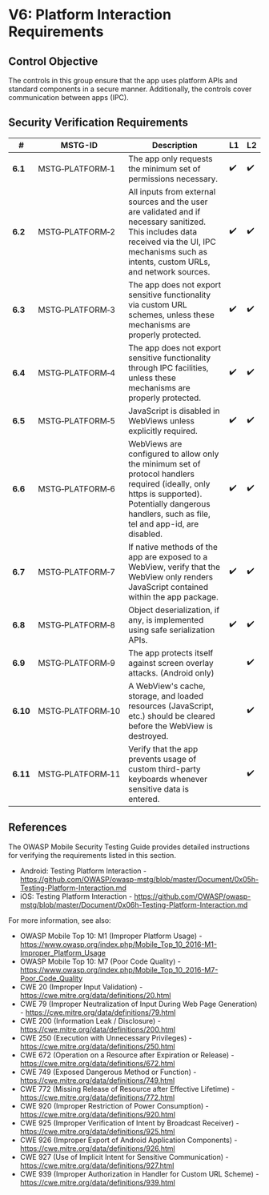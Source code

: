 # V6: Platform Interaction Requirements

## Control Objective

The controls in this group ensure that the app uses platform APIs and standard components in a secure manner. Additionally, the controls cover communication between apps (IPC).

## Security Verification Requirements

| # | MSTG-ID | Description | L1 | L2 |
| -- | -------- | ---------------------- | - | - |
| **6.1** | MSTG‑PLATFORM‑1 | The app only requests the minimum set of permissions necessary. | ✔️ | ✔️ |
| **6.2** | MSTG‑PLATFORM‑2 | All inputs from external sources and the user are validated and if necessary sanitized. This includes data received via the UI, IPC mechanisms such as intents, custom URLs, and network sources.| ✔️ | ✔️ |
| **6.3** | MSTG‑PLATFORM‑3 | The app does not export sensitive functionality via custom URL schemes, unless these mechanisms are properly protected. | ✔️ | ✔️ |
| **6.4** | MSTG‑PLATFORM‑4 | The app does not export sensitive functionality through IPC facilities, unless these mechanisms are properly protected. | ✔️ | ✔️ |
| **6.5** | MSTG‑PLATFORM‑5 | JavaScript is disabled in WebViews unless explicitly required. | ✔️ | ✔️ |
| **6.6** | MSTG‑PLATFORM‑6 | WebViews are configured to allow only the minimum set of protocol handlers required (ideally, only https is supported). Potentially dangerous handlers, such as file, tel and app-id, are disabled. | ✔️ | ✔️ |
| **6.7** | MSTG‑PLATFORM‑7 | If native methods of the app are exposed to a WebView, verify that the WebView only renders JavaScript contained within the app package. | ✔️ | ✔️ |
| **6.8** | MSTG‑PLATFORM‑8 | Object deserialization, if any, is implemented using safe serialization APIs. | ✔️ | ✔️ |
| **6.9** | MSTG‑PLATFORM‑9 | The app protects itself against screen overlay attacks. (Android only) |  | ✔️ |
| **6.10** | MSTG‑PLATFORM‑10 | A WebView's cache, storage, and loaded resources (JavaScript, etc.) should be cleared before the WebView is destroyed. |  | ✔️ |
| **6.11** | MSTG‑PLATFORM‑11 | Verify that the app prevents usage of custom third-party keyboards whenever sensitive data is entered. | | ✔️ |
<div style="page-break-after: always;">
</div>

## References

The OWASP Mobile Security Testing Guide provides detailed instructions for verifying the requirements listed in this section.

- Android: Testing Platform Interaction - <https://github.com/OWASP/owasp-mstg/blob/master/Document/0x05h-Testing-Platform-Interaction.md>
- iOS: Testing Platform Interaction - <https://github.com/OWASP/owasp-mstg/blob/master/Document/0x06h-Testing-Platform-Interaction.md>

For more information, see also:

- OWASP Mobile Top 10: M1 (Improper Platform Usage) - <https://www.owasp.org/index.php/Mobile_Top_10_2016-M1-Improper_Platform_Usage>
- OWASP Mobile Top 10: M7 (Poor Code Quality) - <https://www.owasp.org/index.php/Mobile_Top_10_2016-M7-Poor_Code_Quality>
- CWE 20 (Improper Input Validation) - <https://cwe.mitre.org/data/definitions/20.html>
- CWE 79 (Improper Neutralization of Input During Web Page Generation) - <https://cwe.mitre.org/data/definitions/79.html>
- CWE 200 (Information Leak / Disclosure) - <https://cwe.mitre.org/data/definitions/200.html>
- CWE 250 (Execution with Unnecessary Privileges) - <https://cwe.mitre.org/data/definitions/250.html>
- CWE 672 (Operation on a Resource after Expiration or Release) - <https://cwe.mitre.org/data/definitions/672.html>
- CWE 749 (Exposed Dangerous Method or Function) - <https://cwe.mitre.org/data/definitions/749.html>
- CWE 772 (Missing Release of Resource after Effective Lifetime) - <https://cwe.mitre.org/data/definitions/772.html>
- CWE 920 (Improper Restriction of Power Consumption) - <https://cwe.mitre.org/data/definitions/920.html>
- CWE 925 (Improper Verification of Intent by Broadcast Receiver) - <https://cwe.mitre.org/data/definitions/925.html>
- CWE 926 (Improper Export of Android Application Components) - <https://cwe.mitre.org/data/definitions/926.html>
- CWE 927 (Use of Implicit Intent for Sensitive Communication) - <https://cwe.mitre.org/data/definitions/927.html>
- CWE 939 (Improper Authorization in Handler for Custom URL Scheme) - <https://cwe.mitre.org/data/definitions/939.html>
